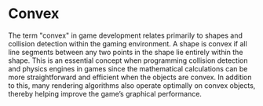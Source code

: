 # Convex

The term "convex" in game development relates primarily to shapes and collision detection within the gaming environment. A shape is convex if all line segments between any two points in the shape lie entirely within the shape. This is an essential concept when programming collision detection and physics engines in games since the mathematical calculations can be more straightforward and efficient when the objects are convex. In addition to this, many rendering algorithms also operate optimally on convex objects, thereby helping improve the game’s graphical performance.